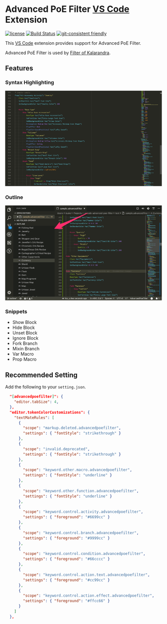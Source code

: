 # Advanced PoE Filter [VS Code](https://code.visualstudio.com/) Extension

[![license](https://img.shields.io/github/license/mashape/apistatus.svg)](https://raw.githubusercontent.com/isuke/vscode-advanced-poe-filter/master/LICENSE) [![Build Status](https://travis-ci.org/isuke/vscode-advanced-poe-filter.svg?branch=master)](https://travis-ci.org/isuke/vscode-advanced-poe-filter) [![git-consistent friendly](https://img.shields.io/badge/git--consistent-friendly-brightgreen.svg)](https://github.com/isuke/git-consistent)

This [VS Code](https://code.visualstudio.com/) extension provides support for Advanced PoE Filter.

Advanced PoE Filter is used by [Filter of Kalarandra](https://filter-of-kalandra.netlify.com/).

## Features

### Syntax Highlighting

![Syntax Highlighting](./images/syntax-highlight.png)

### Outline

![Outline](./images/outline.png)

### Snippets

- Show Block
- Hide Block
- Unset Block
- Ignore Block
- Fork Branch
- Mixin Branch
- Var Macro
- Prop Macro

## Recommended Setting

Add the following to your `setting.json`.

```json
  "[advancedpoefilter]": {
    "editor.tabSize": 4,
  },
  "editor.tokenColorCustomizations": {
    "textMateRules": [
      {
        "scope": "markup.deleted.advancedpoefilter",
        "settings": { "fontStyle": "strikethrough" }
      },
      {
        "scope": "invalid.deprecated",
        "settings": { "fontStyle": "strikethrough" }
      },
      {
        "scope": "keyword.other.macro.advancedpoefilter",
        "settings": { "fontStyle": "underline" }
      },
      {
        "scope": "keyword.other.function.advancedpoefilter",
        "settings": { "fontStyle": "underline" }
      },
      {
        "scope": "keyword.control.activity.advancedpoefilter",
        "settings": { "foreground": "#6699cc" }
      },
      {
        "scope": "keyword.control.branch.advancedpoefilter",
        "settings": { "foreground": "#9999cc" }
      },
      {
        "scope": "keyword.control.condition.advancedpoefilter",
        "settings": { "foreground": "#66cccc" }
      },
      {
        "scope": "keyword.control.action.text.advancedpoefilter",
        "settings": { "foreground": "#cc99cc" }
      },
      {
        "scope": "keyword.control.action.effect.advancedpoefilter",
        "settings": { "foreground": "#ffcc66" }
      }
    ]
  },
```
